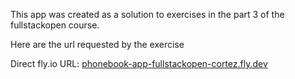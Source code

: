 This app was created as a solution to exercises in the part 3 of the fullstackopen course.

Here are the url requested by the exercise

Direct fly.io URL: [phonebook-app-fullstackopen-cortez.fly.dev](https://phonebook-app-fullstackopen-cortez.fly.dev)
